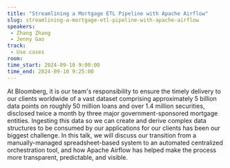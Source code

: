 ```yaml
---
title: "Streamlining a Mortgage ETL Pipeline with Apache Airflow"
slug: streamlining-a-mortgage-etl-pipeline-with-apache-airflow
speakers:
 - Zhang Zhang
 - Jenny Gao
track:
 - Use cases
room: 
time_start: 2024-09-10 9:00:00
time_end: 2024-09-10 9:25:00
---
```


At Bloomberg, it is our team's responsibility to ensure the timely delivery to our clients worldwide of a vast dataset comprising approximately 5 billion data points on roughly 50 million loans and over 1.4 million securities, disclosed twice a month by three major government-sponsored mortgage entities. Ingesting this data so we can create and derive complex data structures to be consumed by our applications for our clients has been our biggest challenge. In this talk, we will discuss our transition from a manually-managed spreadsheet-based system to an automated centralized orchestration tool, and how Apache Airflow has helped make the process more transparent, predictable, and visible.